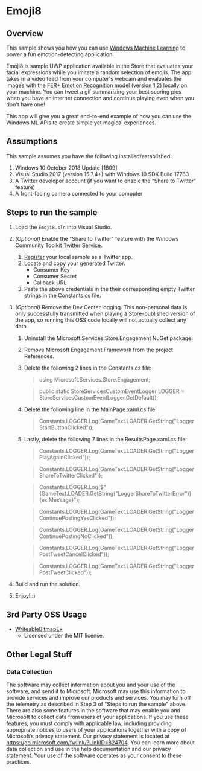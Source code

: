 # Emoji8

## Overview

This sample shows you how you can use [Windows Machine Learning](https://docs.microsoft.com/en-us/windows/ai/?ocid=emoji8readmewinmldocs) to power a fun emotion-detecting application.

Emoji8 is sample UWP application available in the Store that evaluates your facial expressions while you imitate a random selection of emojis. The app takes in a video feed from your computer's webcam and evaluates the images with the [FER+ Emotion Recognition model (version 1.2)](https://github.com/onnx/models/tree/master/emotion_ferplus) locally on your machine. You can tweet a gif summarizing your best scoring pics when you have an internet connection and continue playing even when you don't have one!

This app will give you a great end-to-end example of how you can use the Windows ML APIs to create simple yet magical experiences.



## Assumptions
   This sample assumes you have the following installed/established:

1. Windows 10 October 2018 Update [1809]
1. Visual Studio 2017 (version 15.7.4+) with Windows 10 SDK Build 17763
1. A Twitter developer account (if you want to enable the "Share to Twitter" feature)
1. A front-facing camera connected to your computer

## Steps to run the sample

1. Load the `Emoji8.sln` into Visual Studio.

1. _(Optional)_ Enable the "Share to Twitter" feature with the Windows Community Toolkit [Twitter Service](https://docs.microsoft.com/en-us/windows/communitytoolkit/services/twitter).
    1. [Register](https://apps.twitter.com/) your local sample as a Twitter app.  
    1. Locate and copy your generated Twitter:
        * Consumer Key
        * Consumer Secret
        * Callback URL
    1. Paste the above credentials in the their corresponding empty Twitter strings in the Constants.cs file.
1. _(Optional)_ Remove the Dev Center logging. This non-personal data is only successfully transmitted when playing a Store-published version of the app, so running this OSS code locally will not actually collect any data.    
    1. Uninstall the Microsoft.Services.Store.Engagement NuGet package.
    1. Remove Microsoft Engagement Framework from the project References.
    1. Delete the following 2 lines in the Constants.cs file:

        > using Microsoft.Services.Store.Engagement;

        >public static StoreServicesCustomEventLogger LOGGER = StoreServicesCustomEventLogger.GetDefault();

    1. Delete the following line in the MainPage.xaml.cs file:

        > Constants.LOGGER.Log(GameText.LOADER.GetString("LoggerStartButtonClicked"));

    1. Lastly, delete the following 7 lines in the ResultsPage.xaml.cs file:

        >Constants.LOGGER.Log(GameText.LOADER.GetString("LoggerPlayAgainClicked"));

        >Constants.LOGGER.Log(GameText.LOADER.GetString("LoggerShareToTwitterClicked"));

        >Constants.LOGGER.Log($"{GameText.LOADER.GetString("LoggerShareToTwitterError")} {ex.Message}");

        > Constants.LOGGER.Log(GameText.LOADER.GetString("LoggerContinuePostingYesClicked"));

        >Constants.LOGGER.Log(GameText.LOADER.GetString("LoggerContinuePostingNoClicked"));

        >Constants.LOGGER.Log(GameText.LOADER.GetString("LoggerPostTweetCancelClicked"));

        >Constants.LOGGER.Log(GameText.LOADER.GetString("LoggerPostTweetClicked"));

1. Build and run the solution.
1. Enjoy! :)

## 3rd Party OSS Usage

* [WriteableBitmapEx](https://github.com/teichgraf/WriteableBitmapEx/)
   * Licensed under the MIT license.

## Other Legal Stuff

### Data Collection 

The software may collect information about you and your use of the software, and send it to Microsoft. Microsoft may use this information to provide services and improve our products and services. You may turn off the telemetry as described in Step 3 of "Steps to run the sample" above. There are also some features in the software that may enable you and Microsoft to collect data from users of your applications. If you use these features, you must comply with applicable law, including providing appropriate notices to users of your applications together with a copy of Microsoft’s privacy statement. Our privacy statement is located at https://go.microsoft.com/fwlink/?LinkID=824704. You can learn more about data collection and use in the help documentation and our privacy statement. Your use of the software operates as your consent to these practices. 